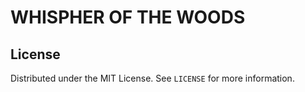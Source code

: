 # WHISPHER OF THE WOODS

<!-- LICENSE -->
## License

Distributed under the MIT License. See `LICENSE` for more information.

